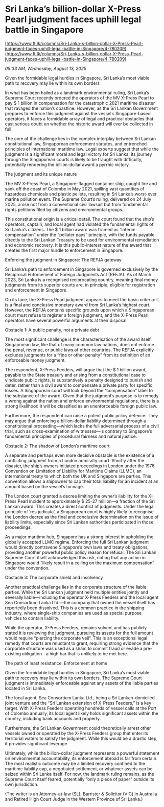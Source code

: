 # Sri Lanka’s billion-dollar X-Press Pearl judgment faces uphill legal battle in Singapore

[https://www.ft.lk/columns/Sri-Lanka-s-billion-dollar-X-Press-Pearl-judgment-faces-uphill-legal-battle-in-Singapore/4-780209](https://www.ft.lk/columns/Sri-Lanka-s-billion-dollar-X-Press-Pearl-judgment-faces-uphill-legal-battle-in-Singapore/4-780209)

*05:33 AM, Wednesday, August 13, 2025*

Given the formidable legal hurdles in Singapore, Sri Lanka’s most viable path to recovery may lie within its own borders

In what has been hailed as a landmark environmental ruling, Sri Lanka’s Supreme Court recently ordered the operators of the MV X-Press Pearl to pay $ 1 billion in compensation for the catastrophic 2021 maritime disaster that ravaged the nation’s coastline. However, as the Sri Lankan Government prepares to enforce this judgment against the vessel’s Singapore-based operators, it faces a formidable array of legal and practical obstacles that cast serious doubt on whether the historic award will ever be collected in full.

The core of the challenge lies in the complex interplay between Sri Lankan constitutional law, Singaporean enforcement statutes, and entrenched principles of international maritime law. Legal experts suggest that while the judgment is a significant moral and legal victory for Sri Lanka, its journey through the Singaporean courts is likely to be fraught with difficulty, potentially rendering the billion-dollar award a pyrrhic victory.

The judgment and its unique nature

The MV X-Press Pearl, a Singapore-flagged container ship, caught fire and sank off the coast of Colombo in May 2021, spilling vast quantities of hazardous chemicals and plastic pellets, resulting in Sri Lanka’s worst-ever marine pollution event. The Supreme Court’s ruling, delivered on 24 July 2025, arose not from a conventional civil lawsuit but from fundamental rights petitions filed by citizens and environmental groups.

This constitutional origin is a critical detail. The court found that the ship’s operators, captain, and local agent had violated the fundamental rights of Sri Lanka’s citizens. The $ 1 billion award was framed as “interim compensation” under the “polluter pays” principle, with the funds payable directly to the Sri Lankan Treasury to be used for environmental remediation and economic recovery. It is this public-interest nature of the award that creates the first major hurdle to enforcement in Singapore.

Enforcing the judgment in Singapore: The REFJA gateway

Sri Lanka’s path to enforcement in Singapore is governed exclusively by the Reciprocal Enforcement of Foreign Judgments Act (REFJA). As of March 2023, Sri Lanka is a recognised reciprocating country, meaning final money judgments from its superior courts are, in principle, eligible for registration and enforcement in Singapore.

On its face, the X-Press Pearl judgment appears to meet the basic criteria: it is a final and conclusive monetary award from Sri Lanka’s highest court. However, the REFJA contains specific grounds upon which a Singaporean court must refuse to register a foreign judgment, and the X-Press Pearl operators have several powerful arguments at their disposal.

Obstacle 1: A public penalty, not a private debt

The most significant challenge is the characterisation of the award itself. Singaporean law, like that of many common law nations, does not enforce the penal, revenue, or public laws of other countries. The REFJA explicitly excludes judgments for a “fine or other penalty” from its definition of an enforceable money judgment.

The respondent, X-Press Feeders, will argue that the $ 1 billion award, payable to the State treasury and arising from a constitutional case to vindicate public rights, is substantively a penalty designed to punish and deter, rather than a civil award to compensate a private party for specific losses. A Singaporean court will look beyond the “compensation” label to the substance of the award. Given that the judgment’s purpose is to remedy a wrong against the nation and enforce environmental regulations, there is a strong likelihood it will be classified as an unenforceable foreign public law.

Furthermore, the respondent can raise a potent public policy defence. They may argue that enforcing a billion-dollar liability determined through a constitutional proceeding—which lacks the full adversarial process of a civil trial, such as cross-examination of witnesses—is contrary to Singapore’s fundamental principles of procedural fairness and natural justice.

Obstacle 2: The shadow of London’s maritime court

A separate and perhaps even more decisive obstacle is the existence of a conflicting judgment from a London admiralty court. Shortly after the disaster, the ship’s owners initiated proceedings in London under the 1976 Convention on Limitation of Liability for Maritime Claims (LLMC), an international treaty to which both the UK and Singapore are parties. This convention allows a shipowner to cap their total liability for an incident at an amount based on the vessel’s tonnage.

The London court granted a decree limiting the owner’s liability for the X-Press Pearl incident to approximately $ 25-27 million—a fraction of the Sri Lankan award. This creates a direct conflict of judgments. Under the legal principle of ‘res judicata’, a Singaporean court is highly likely to recognise the London decree as the final and conclusive determination on the issue of liability limits, especially since Sri Lankan authorities participated in those proceedings.

As a major maritime hub, Singapore has a strong interest in upholding the globally accepted LLMC regime. Enforcing the full Sri Lankan judgment would directly contravene Singapore’s own laws and treaty obligations, providing another powerful public policy reason for refusal. The Sri Lankan Supreme Court itself acknowledged this risk, noting that any action in Singapore would “likely result in a ceiling on the maximum compensation” under the convention.

Obstacle 3: The corporate shield and insolvency

Another practical challenge lies in the corporate structure of the liable parties. While the Sri Lankan judgment held multiple entities jointly and severally liable—including the operator X-Press Feeders and the local agent Sea Consortium Lanka Ltd.—the company that owned the vessel itself has reportedly been dissolved. This is a common practice in the shipping industry, where single-ship companies are used as special purpose vehicles to contain liability.

While the operator, X-Press Feeders, remains solvent and has publicly stated it is reviewing the judgment, pursuing its assets for the full amount would require “piercing the corporate veil”. This is an exceptional legal remedy that courts are reluctant to grant, requiring strong evidence that the corporate structure was used as a sham to commit fraud or evade a pre-existing obligation—a high bar that is unlikely to be met here.

The path of least resistance: Enforcement at home

Given the formidable legal hurdles in Singapore, Sri Lanka’s most viable path to recovery may lie within its own borders. The Supreme Court judgment is immediately enforceable against any assets of the liable parties located in Sri Lanka.

The local agent, Sea Consortium Lanka Ltd., being a Sri Lankan-domiciled joint venture and the “Sri Lankan extension of X-Press Feeders,” is a key target. With X-Press Feeders operating hundreds of vessel calls at the Port of Colombo annually, its local agent likely holds significant assets within the country, including bank accounts and property.

Furthermore, the Sri Lankan Government could theoretically arrest other vessels owned or operated by the X-Press Feeders group that enter its territorial waters to satisfy the judgment. While this would be a drastic step, it provides significant leverage.

Ultimately, while the billion-dollar judgment represents a powerful statement on environmental accountability, its enforcement abroad is far from certain. The most realistic outcome may be a limited recovery confined to the maritime liability cap, a negotiated settlement, or whatever assets can be seized within Sri Lanka itself. For now, the landmark ruling remains, as the Supreme Court itself feared, potentially “only a piece of paper” outside its own jurisdiction.

(The writer is an Attorney-at-law (SL), Barrister & Solicitor (VIC) in Australia and Retired High Court Judge in the Western Province of Sri Lanka.)

